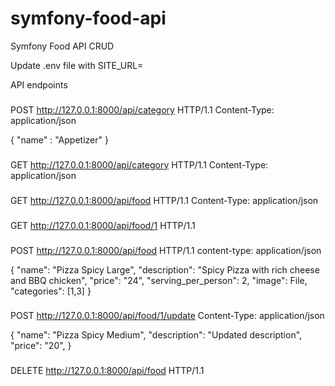# symfony-food-api
 Symfony Food API CRUD


Update .env file with SITE_URL=

API endpoints


###
POST http://127.0.0.1:8000/api/category HTTP/1.1
Content-Type: application/json

{
    "name" : "Appetizer"
}

###
GET http://127.0.0.1:8000/api/category HTTP/1.1
Content-Type: application/json

###
GET http://127.0.0.1:8000/api/food HTTP/1.1
Content-Type: application/json

###
GET http://127.0.0.1:8000/api/food/1 HTTP/1.1

###
POST http://127.0.0.1:8000/api/food HTTP/1.1
content-type: application/json

{
    "name": "Pizza Spicy Large",
    "description": "Spicy Pizza with rich cheese and BBQ chicken",
    "price": "24",
    "serving_per_person": 2,
    "image": File,
    "categories": [1,3]
}

### 
POST http://127.0.0.1:8000/api/food/1/update
Content-Type: application/json

{
    "name": "Pizza Spicy Medium",
    "description": "Updated description",
    "price": "20", 
}


###
DELETE http://127.0.0.1:8000/api/food HTTP/1.1


